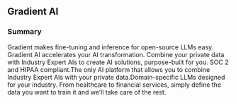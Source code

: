 ## Gradient AI

### Summary

Gradient makes fine-tuning and inference for open-source LLMs easy. Gradient AI accelerates your AI transformation. Combine your private data with Industry Expert AIs to create AI solutions, purpose-built for you. SOC 2 and HIPAA compliant.The only AI platform that allows you to combine Industry Expert AIs with your private data.Domain-specific LLMs designed for your industry. From healthcare to financial services, simply define the data you want to train it and we’ll take care of the rest.
